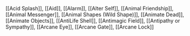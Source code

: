 [[Acid Splash]], [[Aid]], [[Alarm]], [[Alter Self]], [[Animal Friendship]], [[Animal Messenger]], [[Animal Shapes (Wild Shape)]], [[Animate Dead]], [[Animate Objects]], [[AntiLife Shell]], [[Antimagic Field]], [[Antipathy or Sympathy]], [[Arcane Eye]], [[Arcane Gate]], [[Arcane Lock]]
